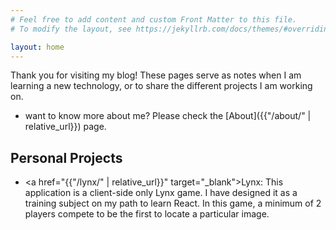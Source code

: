 ```yaml
---
# Feel free to add content and custom Front Matter to this file.
# To modify the layout, see https://jekyllrb.com/docs/themes/#overriding-theme-defaults

layout: home
---
```


Thank you for visiting my blog! These pages serve as notes when I am learning a new technology, or to share the different projects I am working on.


* want to know more about me? Please check the [About]({{"/about/" | relative_url}}) page.

<h2 class="post-list-heading">Personal Projects</h2>

* <a href="{{"/lynx/" | relative_url}}" target="_blank">Lynx</a>: This application is a client-side only Lynx game. I have designed it as a training subject on my path to learn React. In this game, a minimum of 2 players compete to be the first to locate a particular image.
